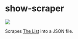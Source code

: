 # show-scraper
![](https://github.com/metasyn/show-scraper-rs/workflows/build/badge.svg)

Scrapes [The List](http://www.foopee.com/punk/the-list/) into a JSON file.

